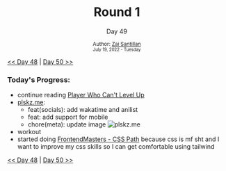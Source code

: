 <div align="center">
  <h1>Round 1</h1>
  <p>Day 49</p>
  <sub>
    Author: <a href="https://github.com/plskz" target="_blank">Zai Santillan</a>
    <br>
    <small>July 19, 2022 - Tuesday</small>
  </sub>
</div>

[<< Day 48](day048.md) | [Day 50 >>](day050.md)

### Today's Progress:

- continue reading [Player Who Can't Level Up](https://anilist.co/manga/130511/The-Player-Who-Cant-Level-Up/)
- [plskz.me](https://plskz.me):
  - feat(socials): add wakatime and anilist
  - feat: add support for mobile
  - chore(meta): update image
    ![plskz.me](https://user-images.githubusercontent.com/57343545/180416726-f5f6b89e-a37a-4293-a174-dda6f0c615a4.png)
- workout
- started doing [FrontendMasters - CSS Path](https://frontendmasters.com/learn/css/) because css is mf sht and I want to improve my css skills so I can get comfortable using tailwind

[<< Day 48](day048.md) | [Day 50 >>](day050.md)
